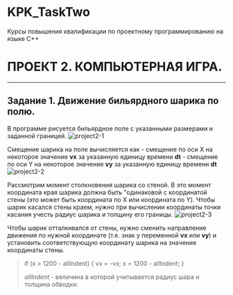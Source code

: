 # KPK_TaskTwo
Курсы повышения квалификации  по проектному программированию на языке С++

#  ПРОЕКТ 2.  КОМПЬЮТЕРНАЯ ИГРА.
--------------------------------------------------------------------------

## Задание 1. Движение бильярдного шарика по полю.

В программе рисуется бильярдное поле с указанными размерами и заданной границей.
![project2-1](https://user-images.githubusercontent.com/80356955/120077997-48a4a100-c0be-11eb-901b-98829b08f209.png)

Смещение шарика на поле вычисляется как 
	- смещение по оси X на некоторое значение **vx** за указанную единицу времени **dt**
	- смещение по оси Y на некоторое значение **vy** за указанную единицу времени **dt**
![project2-2](https://user-images.githubusercontent.com/80356955/120078467-c49fe880-c0c0-11eb-94ca-9953e6e16aa2.png)

Рассмотрим момент столкновения шарика со стеной. В это момент координата  края шарика должна быть "одинаковой с координатой стены (это может быть координата по X или координата по Y). Чтобы шарик касался стены краем, нужно  при вычислении координаты точки касания учесть радиус шарика и толщину его границы.
![project2-3](https://user-images.githubusercontent.com/80356955/120079836-cd93b880-c0c6-11eb-9bc6-b1615898fa23.png)


Чтобы шарик отталкивался от стены, нужно сменить направление движения по нужной координате (т.е. знак у переменной **vx** или **vy**) и установить соответствующую координату шарика на значение координаты стены.

>if (x > 1200 - allIndent)
>	{
>	vx = -vx;
>	x = 1200 - allIndent;
>	}
>
> *allIndent* - величина в которой учитывается радиус шара и толщина обводки.

